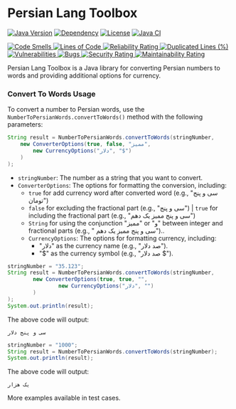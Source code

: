 # Persian Lang Toolbox

[![Java Version](https://img.shields.io/badge/Java-17%2B-orange)](https://www.java.com)
[![Dependency](https://img.shields.io/badge/Dependency-None-brightgreen)](#)
[![License](https://img.shields.io/badge/License-MIT-blue)](LICENSE)
<a href=" https://github.com/sudoitir/PersianLangToolbox/actions/workflows/maven.yml">
    <img src="https://github.com/sudoitir/PersianLangToolbox/actions/workflows/maven.yml/badge.svg" alt="Java CI">
</a>
<br>

<a href="https://sonarcloud.io/summary/new_code?id=sudoitir_PersianLangToolbox">
    <img src="https://sonarcloud.io/api/project_badges/measure?project=sudoitir_PersianLangToolbox&metric=code_smells"
         alt="Code Smells">
</a>
<a href="https://sonarcloud.io/summary/new_code?id=sudoitir_PersianLangToolbox">
    <img src="https://sonarcloud.io/api/project_badges/measure?project=sudoitir_PersianLangToolbox&metric=ncloc"
         alt="Lines of Code">
</a>
<a href="https://sonarcloud.io/summary/new_code?id=sudoitir_PersianLangToolbox">
    <img src="https://sonarcloud.io/api/project_badges/measure?project=sudoitir_PersianLangToolbox&metric=reliability_rating"
         alt="Reliability Rating">
</a>

<a href="https://sonarcloud.io/summary/new_code?id=sudoitir_PersianLangToolbox">
    <img src="https://sonarcloud.io/api/project_badges/measure?project=sudoitir_PersianLangToolbox&metric=duplicated_lines_density"
         alt="Duplicated Lines (%)">
</a>
<a href="https://sonarcloud.io/summary/new_code?id=sudoitir_PersianLangToolbox">
    <img src="https://sonarcloud.io/api/project_badges/measure?project=sudoitir_PersianLangToolbox&metric=vulnerabilities"
         alt="Vulnerabilities">
</a>
<a href="https://sonarcloud.io/summary/new_code?id=sudoitir_PersianLangToolbox">
    <img src="https://sonarcloud.io/api/project_badges/measure?project=sudoitir_PersianLangToolbox&metric=bugs"
         alt="Bugs">
</a>
<a href="https://sonarcloud.io/summary/new_code?id=sudoitir_PersianLangToolbox">
    <img src="https://sonarcloud.io/api/project_badges/measure?project=sudoitir_PersianLangToolbox&metric=security_rating"
         alt="Security Rating">
</a>
<a href="https://sonarcloud.io/summary/new_code?id=sudoitir_PersianLangToolbox">
    <img src="https://sonarcloud.io/api/project_badges/measure?project=sudoitir_PersianLangToolbox&metric=sqale_rating"
         alt="Maintainability Rating">
</a>



Persian Lang Toolbox is a Java library for converting Persian numbers to words and providing additional options for currency.

### Convert To Words Usage

To convert a number to Persian words, use the `NumberToPersianWords.convertToWords()` method with the following parameters:

```java
String result = NumberToPersianWords.convertToWords(stringNumber,
    new ConverterOptions(true, false, "ممیز",
        new CurrencyOptions("دلار", "$")
    )
);
```
<ul>
    <li>
        <code>stringNumber</code>:
        The number as a string that you want to convert.
    </li>
    <li><code>ConverterOptions</code>:
        The options for formatting the conversion, including:
        <ul>
            <li><code>true</code> for add currency word after converted word (e.g., "سی و پنج تومان") </li>
            <li><code>false</code> for excluding the fractional part (e.g., "سی و پنج") | <code>true</code> for including the fractional part (e.g., "سی و پنج ممیز یک دهم")</li>
            <li><code>String</code> for using the conjunction "ممیز" or "و" between integer and fractional parts (e.g., " سی و پنج ممیز یک دهم")..</li>
            <li><code>CurrencyOptions</code>: The options for formatting currency, including:
                <ul>
                    <li>"دلار" as the currency name (e.g., "صد دلار").</li>
                    <li>"$" as the currency symbol (e.g., "صد دلار $").</li>
                </ul>
            </li>
        </ul>
    </li>
</ul>

```java
stringNumber = "35.123";
String result = NumberToPersianWords.convertToWords(stringNumber,
        new ConverterOptions(true, true, "",
                new CurrencyOptions("دلار", "")
        )
);
System.out.println(result);
```

The above code will output:
```
سی و پنج دلار
```

```java
stringNumber = "1000";
String result = NumberToPersianWords.convertToWords(stringNumber);
System.out.println(result);
```

The above code will output:
```
یک هزار
```

More examples available in test cases.
